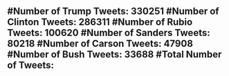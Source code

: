 #Number of Trump Tweets: 330251
#Number of Clinton Tweets: 286311
#Number of Rubio Tweets: 100620
#Number of Sanders Tweets: 80218
#Number of Carson Tweets: 47908
#Number of Bush Tweets: 33688
#Total Number of Tweets:  
---
